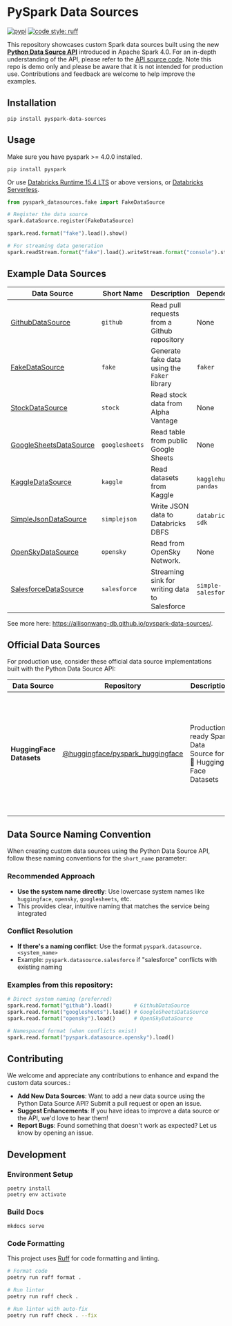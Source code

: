 # PySpark Data Sources

[![pypi](https://img.shields.io/pypi/v/pyspark-data-sources.svg?color=blue)](https://pypi.org/project/pyspark-data-sources/)
[![code style: ruff](https://img.shields.io/endpoint?url=https://raw.githubusercontent.com/astral-sh/ruff/main/assets/badge/v2.json)](https://github.com/astral-sh/ruff)

This repository showcases custom Spark data sources built using the new [**Python Data Source API**](https://spark.apache.org/docs/4.0.0/api/python/tutorial/sql/python_data_source.html) introduced in Apache Spark 4.0.
For an in-depth understanding of the API, please refer to the [API source code](https://github.com/apache/spark/blob/master/python/pyspark/sql/datasource.py).
Note this repo is demo only and please be aware that it is not intended for production use.
Contributions and feedback are welcome to help improve the examples.


## Installation
```
pip install pyspark-data-sources
```

## Usage
Make sure you have pyspark >= 4.0.0 installed. 

```
pip install pyspark
```

Or use [Databricks Runtime 15.4 LTS](https://docs.databricks.com/aws/en/release-notes/runtime/15.4lts) or above versions, or [Databricks Serverless](https://docs.databricks.com/aws/en/compute/serverless/).


```python
from pyspark_datasources.fake import FakeDataSource

# Register the data source
spark.dataSource.register(FakeDataSource)

spark.read.format("fake").load().show()

# For streaming data generation
spark.readStream.format("fake").load().writeStream.format("console").start()
```

## Example Data Sources

| Data Source                                                             | Short Name     | Description                                   | Dependencies          |
|-------------------------------------------------------------------------|----------------|-----------------------------------------------|-----------------------|
| [GithubDataSource](pyspark_datasources/github.py)                      | `github`       | Read pull requests from a Github repository  | None                  |
| [FakeDataSource](pyspark_datasources/fake.py)                          | `fake`         | Generate fake data using the `Faker` library | `faker`               |
| [StockDataSource](pyspark_datasources/stock.py)                        | `stock`        | Read stock data from Alpha Vantage           | None                  |
| [GoogleSheetsDataSource](pyspark_datasources/googlesheets.py)          | `googlesheets` | Read table from public Google Sheets        | None                  |
| [KaggleDataSource](pyspark_datasources/kaggle.py)                      | `kaggle`       | Read datasets from Kaggle                    | `kagglehub`, `pandas` |
| [SimpleJsonDataSource](pyspark_datasources/simplejson.py)              | `simplejson`   | Write JSON data to Databricks DBFS                 | `databricks-sdk`      |
| [OpenSkyDataSource](pyspark_datasources/opensky.py)                 | `opensky`      | Read from OpenSky Network.                   | None                  |
| [SalesforceDataSource](pyspark_datasources/salesforce.py)              | `salesforce`   | Streaming sink for writing data to Salesforce | `simple-salesforce`   |

See more here: https://allisonwang-db.github.io/pyspark-data-sources/.

## Official Data Sources

For production use, consider these official data source implementations built with the Python Data Source API:

| Data Source              | Repository                                                                                    | Description                                              | Features                                                                                                                                   |
|--------------------------|-----------------------------------------------------------------------------------------------|----------------------------------------------------------|--------------------------------------------------------------------------------------------------------------------------------------------|
| **HuggingFace Datasets** | [@huggingface/pyspark_huggingface](https://github.com/huggingface/pyspark_huggingface)       | Production-ready Spark Data Source for 🤗 Hugging Face Datasets | • Stream datasets as Spark DataFrames<br>• Select subsets/splits with filters<br>• Authentication support<br>• Save DataFrames to Hugging Face<br> |

## Data Source Naming Convention

When creating custom data sources using the Python Data Source API, follow these naming conventions for the `short_name` parameter:

### Recommended Approach
- **Use the system name directly**: Use lowercase system names like `huggingface`, `opensky`, `googlesheets`, etc.
- This provides clear, intuitive naming that matches the service being integrated

### Conflict Resolution
- **If there's a naming conflict**: Use the format `pyspark.datasource.<system_name>`
- Example: `pyspark.datasource.salesforce` if "salesforce" conflicts with existing naming

### Examples from this repository:
```python
# Direct system naming (preferred)
spark.read.format("github").load()       # GithubDataSource
spark.read.format("googlesheets").load() # GoogleSheetsDataSource  
spark.read.format("opensky").load()      # OpenSkyDataSource

# Namespaced format (when conflicts exist)
spark.read.format("pyspark.datasource.opensky").load()
```

## Contributing
We welcome and appreciate any contributions to enhance and expand the custom data sources.:

- **Add New Data Sources**: Want to add a new data source using the Python Data Source API? Submit a pull request or open an issue.
- **Suggest Enhancements**: If you have ideas to improve a data source or the API, we'd love to hear them!
- **Report Bugs**: Found something that doesn't work as expected? Let us know by opening an issue.


## Development
### Environment Setup
```
poetry install
poetry env activate
```

### Build Docs
```
mkdocs serve
```

### Code Formatting
This project uses [Ruff](https://github.com/astral-sh/ruff) for code formatting and linting.

```bash
# Format code
poetry run ruff format .

# Run linter
poetry run ruff check .

# Run linter with auto-fix
poetry run ruff check . --fix
```
